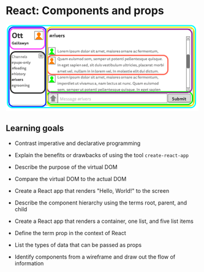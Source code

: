 # React: Components and props

![Ott wireframe](wireframe-mock.png)

## Learning goals

* Contrast imperative and declarative programming
* Explain the benefits or drawbacks of using the tool `create-react-app`
* Describe the purpose of the virtual DOM
* Compare the virtual DOM to the actual DOM
* Create a React app that renders "Hello, World!" to the screen
* Describe the component hierarchy using the terms root, parent, and child

* Create a React app that renders a container, one list, and five list items
* Define the term prop in the context of React
* List the types of data that can be passed as props
* Identify components from a wireframe and draw out the flow of information

